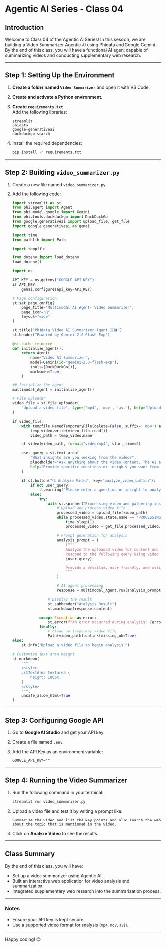 # Agentic AI Series - Class 04

## **Introduction**

Welcome to Class 04 of the Agentic AI Series! In this session, we are building a Video Summarizer Agentic AI using Phidata and Google Gemini. By the end of this class, you will have a functional AI agent capable of summarizing videos and conducting supplementary web research.

---

## **Step 1: Setting Up the Environment**

1. **Create a folder named `Video Summarizer`** and open it with VS Code.

2. **Create and activate a Python environment.**

3. **Create `requirements.txt`**  
   Add the following libraries:
   ```plaintext
   streamlit
   phidata
   google-generativeai
   duckduckgo-search
   ```

4. Install the required dependencies:
   ```bash
   pip install -r requirements.txt
   ```

---

## **Step 2: Building `video_summarizer.py`**

1. Create a new file named `video_summarizer.py`.

2. Add the following code:

   ```python
   import streamlit as st 
   from phi.agent import Agent
   from phi.model.google import Gemini
   from phi.tools.duckduckgo import DuckDuckGo
   from google.generativeai import upload_file, get_file
   import google.generativeai as genai

   import time
   from pathlib import Path

   import tempfile

   from dotenv import load_dotenv
   load_dotenv()

   import os

   API_KEY = os.getenv("GOOGLE_API_KEY")
   if API_KEY:
       genai.configure(api_key=API_KEY)

   # Page configuration
   st.set_page_config(
       page_title="Multimodal AI Agent- Video Summarizer",
       page_icon="🎥",
       layout="wide"
   )

   st.title("Phidata Video AI Summarizer Agent 🎥🎤🖬")
   st.header("Powered by Gemini 2.0 Flash Exp")

   @st.cache_resource
   def initialize_agent():
       return Agent(
           name="Video AI Summarizer",
           model=Gemini(id="gemini-2.0-flash-exp"),
           tools=[DuckDuckGo()],
           markdown=True,
       )

   ## Initialize the agent
   multimodal_Agent = initialize_agent()

   # File uploader
   video_file = st.file_uploader(
       "Upload a video file", type=['mp4', 'mov', 'avi'], help="Upload a video for AI analysis"
   )

   if video_file:
       with tempfile.NamedTemporaryFile(delete=False, suffix='.mp4') as temp_video:
           temp_video.write(video_file.read())
           video_path = temp_video.name

       st.video(video_path, format="video/mp4", start_time=0)

       user_query = st.text_area(
           "What insights are you seeking from the video?",
           placeholder="Ask anything about the video content. The AI agent will analyze and gather additional context if needed.",
           help="Provide specific questions or insights you want from the video."
       )

       if st.button("🔍 Analyze Video", key="analyze_video_button"):
           if not user_query:
               st.warning("Please enter a question or insight to analyze the video.")
           else:
               try:
                   with st.spinner("Processing video and gathering insights..."):
                       # Upload and process video file
                       processed_video = upload_file(video_path)
                       while processed_video.state.name == "PROCESSING":
                           time.sleep(1)
                           processed_video = get_file(processed_video.name)

                       # Prompt generation for analysis
                       analysis_prompt = (
                           f"""
                           Analyze the uploaded video for content and context.
                           Respond to the following query using video insights and supplementary web research:
                           {user_query}

                           Provide a detailed, user-friendly, and actionable response.
                           """
                       )

                       # AI agent processing
                       response = multimodal_Agent.run(analysis_prompt, videos=[processed_video])

                   # Display the result
                   st.subheader("Analysis Result")
                   st.markdown(response.content)

               except Exception as error:
                   st.error(f"An error occurred during analysis: {error}")
               finally:
                   # Clean up temporary video file
                   Path(video_path).unlink(missing_ok=True)
   else:
       st.info("Upload a video file to begin analysis.")

   # Customize text area height
   st.markdown(
       """
       <style>
       .stTextArea textarea {
           height: 100px;
       }
       </style>
       """,
       unsafe_allow_html=True
   )
   ```

---

## **Step 3: Configuring Google API**

1. Go to **Google AI Studio** and get your API key.

2. Create a file named `.env`.

3. Add the API Key as an environment variable:
   ```plaintext
   GOOGLE_API_KEY=""
   ```

---

## **Step 4: Running the Video Summarizer**

1. Run the following command in your terminal:
   ```bash
   streamlit run video_summarizer.py
   ```

2. Upload a video file and test it by writing a prompt like:
   ```plaintext
   Summarize the video and list the key points and also search the web about the topic that is mentioned in the video.
   ```

3. Click on **Analyze Video** to see the results.

---

## **Class Summary**

By the end of this class, you will have:

- Set up a video summarizer using Agentic AI.
- Built an interactive web application for video analysis and summarization.
- Integrated supplementary web research into the summarization process.

---

### **Notes**

- Ensure your API key is kept secure.
- Use a supported video format for analysis (`mp4`, `mov`, `avi`).

---

Happy coding! 😊